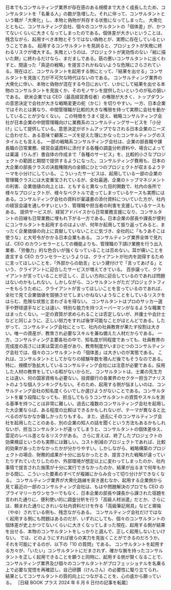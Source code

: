 ###

日本でもコンサルティング業界が存在感のある規模まで大きく成長したため、コンサルタントを「名乗る人」の数が急増した。それに伴って、コンサルタントという職が「大衆化」し、本物と偽物が共存する状態になってしまった。
大衆化とともに、コンサルティング会社、個々のコンサルタントの「個体差」が、かつてないくらいに大きくなってしまったのである。個体差が大きいということは、残念ながら、起用すべき本物とそうではない偽物とが、実際に存在しているということである。
起用するコンサルタントを見誤ると、プロジェクトが失敗に終わるリスクが増大する。失敗というのは、プロジェクトが実効性のない「絵に描いた餅」に終わるだけなら、まだましである。筋の悪いコンサルタントに出くわすと、間違った「真逆の戦略」を提言されかねないような危険にさらされている。現在ほど、コンサルタントを起用する側にとって、「結果を出せる」コンサルタントを見抜く力が不可欠な時代はないのである。
コンサルティング業界の大衆化に伴い、本物と偽物が混在する今日において、いかにして結果を出せる本物のコンサルタントを見抜くか、そのモノサシを提供したいというのが私の狙いである。
欧米企業では CEO（最高経営責任者）の権限が大きく、トップダウンの意思決定で会社が大きな戦略変更の舵（かじ）を切りやすい。一方、日本企業ではそれとは異なり、中間管理職が比較的大きな権限を持って実際に会社を動かしていることが少なくない。
この特徴をうまく捉え、戦略コンサルティング会社が日本企業の中間管理職向けに業務系のコンサルティングサービスを「小分け」にして提供している。意思決定がボトムアップでなされる日本企業のニーズに合わせた、ある意味で顧客ニーズを捉えた理にかなったコンサルティングのスタイルとも言える。
一部の戦略系コンサルティング会社は、企業の部長職や課長職の日常業務、経営会議資料に添付する各種の調査分析資料や、場合によっては稟議（りんぎ）書自体の作成まで「各種のサービス」を、比較的小さなプロジェクトの範囲と期間で提供するようになった。コンサルティング費用も、日本の大企業の部長クラスの決裁権限内の金額にひとつのプロジェクトが収まるようテーマを小分けにしている。
こういったサービスは、起用している一部の企業の管理職クラスには大変重宝されているが、全社最適、企業のトップマネジメントの利害、企業価値の向上とは、ともすると異なった目的関数で、社内の各所で様々なプロジェクトが、様々なベクトルで走ってしまっているケースも実際にはある。コンサルティング会社の資料が稟議書の添付資料についていた方が、社内の経営会議を通しやすいという、管理職や担当者の利害を支援しているケースもある。
提供サービスが、経営アドバイスから日常業務支援になり、コンサルタントの目線も日常業務に埋もれ下がる一方である。日本企業の部長や課長が便利にコンサルタントを起用するのはよいが、何年か起用して振り返ってみると、まったく企業価値の向上に貢献していないことに気づき、全社的に「もうあそこは使うな」と大号令がかかる日本企業もある。
コンサルティング業界全体で見れば、CEO のカウンセラーとしての機能よりも、管理職の下請け業務を行う出入業者、「労働力」的な色合いが強くなっていることは否めない。耳が痛いことを直言する CEO カウンセラーというよりは、クライアントが社内を説得するために言ってほしいことを、「外部からの助言」という建付けで「言ってあげる」という、クライアントに迎合したサービスが増えてきている。
百歩譲って、クライアントが言っていることが正しく、正しい方向に迎合しているのであれば問題はないのかもしれない。しかしながら、コンサルタントがただプロジェクトフィーをもらうために、クライアントが言ってほしいことを言っているのであれば、全社で見て企業価値を毀損させてしまいかねないようなことをしているリスクをはらむ、危険な状態と言わざるを得ない。
コンサルタントはプロのサッカー選手や野球選手などとは違い、特別な能力を持つスーパーマンがなるような職業ではまったくない。一定の資質が求められることは否定しないが、弁護士や会計士などと同じように、正しい努力をすれば後学可能なことがほとんどである。したがって、コンサルティング会社にとって、社内の社員教育が果たす役割は大きい。唯一の資産が、教育され必要なスキルを兼ね備えた人材だからである。
一方、コンサルティング主要各社の中で、知名度が同程度であっても、社員教育の完成度の高さには実は雲泥の差があり、教育制度がいまひとつのコンサルティング会社では、個々のコンサルタントの「個体差」は大きいのが実態である。
これは、コンサルタントとしてかなりの経験年数を積んだ後でもそうなのである。特に、規模が急拡大しているコンサルティング会社には注意が必要である。採用した人材の教育をしている暇がないからだ。
コンサルタントは、士業の先生方とは違い、何の国家資格も必要ない。投資銀行の各業界のセクター担当アナリストのような個人ランキングもない。そのため、起用する側が悩ましいのは、コンサルティング会社の知名度くらいでしか選びようがないことである。コンサルタントを雇う段階になっても、担当してもらうコンサルタントの資質やスキルを測る基準を持つことは非常に難しい。過去に複数のコンサルティング会社を起用した大企業ならば、ある程度の比較はできるかもしれないが、テーマが異なると比べるのがなかなか難しかったりもする。
また、過去にそのコンサルティング会社を起用したことのある、別の企業の知人の話を聞くという方法もあるかもしれないが、担当コンサルタントが違ってしまうと、コンサルタントの個体差ゆえ、雲泥のレベル差となるリスクがある。
さらに言えば、終了したプロジェクトの効果検証というのも実際には難しい。コスト削減のプロジェクトであれば、比較的効果があったかなかったかが分かりやすい。しかしながら、戦略構築のプロジェクトの場合、財務的成果が十分に出なかったとき、提言された戦略が違っていたりずれていたりしたのか、外部環境が想定以上に変わってしまったのか、社内事情で提言された施策が十分に実行できなかったのか、結果が出るまで何年もかかる間に、こういった要素のすべてが複雑にからみ合って切り分けができなくなる。
コンサルティング業界が大衆化路線を突き進むなか、起用する企業側から見て最近の一部のコンサルティング会社は、もはや問題解決のプロでも CEO のプライマリーカウンセラーでもなく、日本企業の部長や課長から課された宿題を言われた通りに、便利使い的に調査分析を行う「高級人材派遣」だとか、さらには、頼まれた通りにきれいな社内資料だけを作る「高級筆記用具」などと揶揄（やゆ）されている例も、残念ながらある。
コンサルティング会社だけではなく起用する側にも問題はあるのだが、いずれにしても、個々のコンサルタントの個体差が史上かつてないくらいに大きくなってしまった現在、起用する側が結果を出せる、本物のコンサルタントをしっかりと選んで、正しく起用しないといけない。
では、どのようにすれば彼らの実力を見抜くことができるのだろうか。それを可能にするのが、以下の「10 の質問」である。
コンサルタントを起用する方々が、「いたい」コンサルタントにだまされず、確かな腕を持ったコンサルタントを正しく起用できることを願うと同時に、起用する側が賢くなることで、コンサルティング業界及び個々のコンサルタントがプロフェッショナルを名乗る上で必要な覚悟を再確認し、自己研鑽（けんさん）の必要性に駆り立てられ、結果としてコンサルタントの質的向上につながることを、心の底から願っている。
［日経 BOOK プラス 2024 年 6 月 6 日付の記事を転載］
